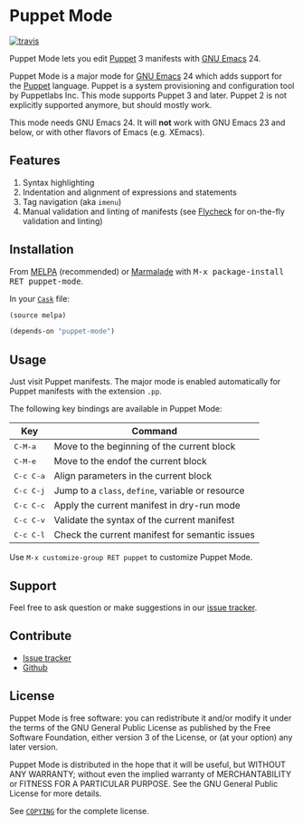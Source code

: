 Puppet Mode
===========

[![travis][badge-travis]][travis]

Puppet Mode lets you edit [Puppet][] 3 manifests with [GNU Emacs][] 24.

Puppet Mode is a major mode for [GNU Emacs][] 24 which adds support for the
[Puppet][] language.  Puppet is a system provisioning and configuration tool by
Puppetlabs Inc.  This mode supports Puppet 3 and later.  Puppet 2 is not
explicitly supported anymore, but should mostly work.

This mode needs GNU Emacs 24.  It will **not** work with GNU Emacs 23 and below,
or with other flavors of Emacs (e.g. XEmacs).

Features
--------

1. Syntax highlighting
2. Indentation and alignment of expressions and statements
3. Tag navigation (aka `imenu`)
4. Manual validation and linting of manifests (see [Flycheck][] for on-the-fly
   validation and linting)

Installation
------------

From [MELPA][] (recommended) or [Marmalade][] with <kbd>M-x package-install RET
puppet-mode</kbd>.

In your [`Cask`][cask] file:

```cl
(source melpa)

(depends-on "puppet-mode")
```

Usage
-----

Just visit Puppet manifests.  The major mode is enabled automatically for Puppet
manifests with the extension `.pp`.

The following key bindings are available in Puppet Mode:

Key                | Command
-------------------|--------------------------------------------------
<kbd>C-M-a</kbd>   | Move to the beginning of the current block
<kbd>C-M-e</kbd>   | Move to the endof the current block
<kbd>C-c C-a</kbd> | Align parameters in the current block
<kbd>C-c C-j</kbd> | Jump to a `class`, `define`, variable or resource
<kbd>C-c C-c</kbd> | Apply the current manifest in dry-run mode
<kbd>C-c C-v</kbd> | Validate the syntax of the current manifest
<kbd>C-c C-l</kbd> | Check the current manifest for semantic issues


Use `M-x customize-group RET puppet` to customize Puppet Mode.

Support
-------

Feel free to ask question or make suggestions in our [issue tracker][].

Contribute
----------

- [Issue tracker][]
- [Github][]

License
-------

Puppet Mode is free software: you can redistribute it and/or modify it under the
terms of the GNU General Public License as published by the Free Software
Foundation, either version 3 of the License, or (at your option) any later
version.

Puppet Mode is distributed in the hope that it will be useful, but WITHOUT ANY
WARRANTY; without even the implied warranty of MERCHANTABILITY or FITNESS FOR A
PARTICULAR PURPOSE.  See the GNU General Public License for more details.

See [`COPYING`][copying] for the complete license.

[travis]: https://travis-ci.org/lunaryorn/puppet-mode
[badge-travis]: https://travis-ci.org/lunaryorn/puppet-mode.svg?branch=master
[Puppet]: http://docs.puppetlabs.com/
[GNU Emacs]: https://www.gnu.org/software/emacs/
[Flycheck]: http://flycheck.readthedocs.org/en/latest/
[MELPA]: http://melpa.milkbox.net/
[Marmalade]: http://marmalade-repo.org/
[Cask]: http://cask.github.io/
[Issue tracker]: https://github.com/lunaryorn/puppet-mode/issues
[Github]: https://github.com/lunaryorn/puppet-mode
[COPYING]: https://github.com/lunaryorn/puppet-mode/blob/master/COPYING
